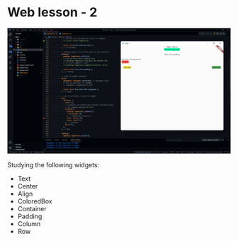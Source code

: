 # Web lesson - 2

![Alt text](./images/scr.png?raw=true "Preview")

Studying the following widgets:
- Text
- Center
- Align
- ColoredBox
- Container
- Padding
- Column
- Row
